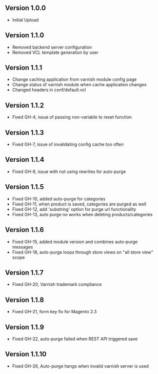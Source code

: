 ## Version 1.0.0
-	Initial Upload

## Version 1.1.0
-	Removed backend server configuration
-	Removed VCL template generation by user

## Version 1.1.1
-	Change caching application from varnish module config page
-	Change status of varnish module when cache application changes
-	Changed headers in conf/default.vcl

## Version 1.1.2
-	Fixed GH-4, issue of passing non-variable to reset function

## Version 1.1.3
-	Fixed GH-7, issue of invalidating config cache too often

## Version 1.1.4
-	Fixed GH-8, issue with not using rewrites for auto-purge

## Version 1.1.5
-	Fixed GH-10, added auto-purge for categories
-	Fixed GH-11, when product is saved, categories are purged as well
-	Fixed GH-12, add 'substring' option for purge url functionality
-	Fixed GH-13, auto purge no works when deleting products/categories

## Version 1.1.6
-	Fixed GH-15, added module version and combines auto-purge messages
-	Fixed GH-18, auto-purge loops through store views on "all store view" scope

## Version 1.1.7
-	Fixed GH-20, Varnish trademark compliance

## Version 1.1.8
-	Fixed GH-21, form key fix for Magento 2.3

## Version 1.1.9
-	Fixed GH-22, auto-purge failed when REST API triggered save

## Version 1.1.10
-	Fixed GH-26, Auto-purge hangs when invalid varnish server is used
